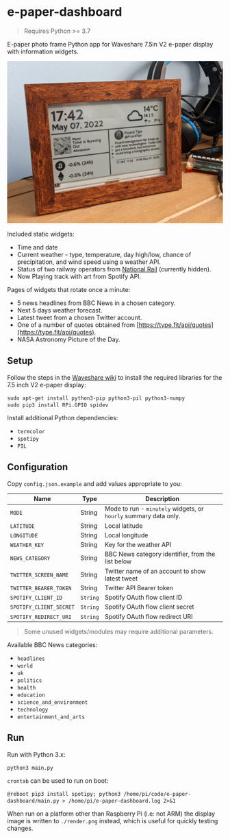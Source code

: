 # e-paper-dashboard

> Requires Python >= 3.7

E-paper photo frame Python app for Waveshare 7.5in V2 e-paper display with
information widgets.

![](photo.jpg)

Included static widgets:

* Time and date
* Current weather - type, temperature, day high/low, chance of precipitation,
  and wind speed using a weather API.
* Status of two railway operators from
  [National Rail](http://www.nationalrail.co.uk/service_disruptions/indicator.aspx) (currently hidden).
* Now Playing track with art from Spotify API.

Pages of widgets that rotate once a minute:

* 5 news headlines from BBC News in a chosen category.
* Next 5 days weather forecast.
* Latest tweet from a chosen Twitter account.
* One of a number of quotes obtained from
  [https://type.fit/api/quotes](https://type.fit/api/quotes).
* NASA Astronomy Picture of the Day.


## Setup

Follow the steps in the
[Waveshare wiki](http://www.waveshare.com/wiki/7.5inch_e-Paper_HAT) to install the
required libraries for the 7.5 inch V2 e-paper display:

```shell
sudo apt-get install python3-pip python3-pil python3-numpy
sudo pip3 install RPi.GPIO spidev
```

Install additional Python dependencies:

* `termcolor`
* `spotipy`
* `PIL`


## Configuration

Copy `config.json.example` and add values appropriate to you:

| Name | Type | Description |
|------|------|-------------|
| `MODE` | String | Mode to run - `minutely` widgets, or `hourly` summary data only. |
| `LATITUDE` | String | Local latitude |
| `LONGITUDE` | String | Local longitude |
| `WEATHER_KEY` | String | Key for the weather API |
| `NEWS_CATEGORY` | String | BBC News category identifier, from the list below |
| `TWITTER_SCREEN_NAME` | String | Twitter name of an account to show latest tweet |
| `TWITTER_BEARER_TOKEN` | String | Twitter API Bearer token |
| `SPOTIFY_CLIENT_ID` | `String` | Spotify OAuth flow client ID |
| `SPOTIFY_CLIENT_SECRET` | `String` | Spotify OAuth flow client secret |
| `SPOTIFY_REDIRECT_URI` | `String` | Spotify OAuth flow redirect URI |

> Some unused widgets/modules may require additional parameters.

Available BBC News categories:

* `headlines`
* `world`
* `uk`
* `politics`
* `health`
* `education`
* `science_and_environment`
* `technology`
* `entertainment_and_arts`


## Run

Run with Python 3.x:

```shell
python3 main.py
```

`crontab` can be used to run on boot:

```
@reboot pip3 install spotipy; python3 /home/pi/code/e-paper-dashboard/main.py > /home/pi/e-paper-dashboard.log 2>&1
```

When run on a platform other than Raspberry Pi (i.e: not ARM) the display image
is written to `./render.png` instead, which is useful for quickly testing
changes.
